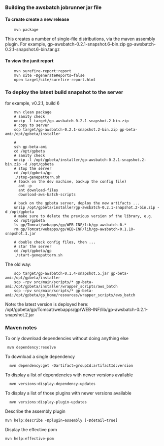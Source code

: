 ### Building the awsbatch jobrunner jar file

#### To create create a new release
```
    mvn package
```
This creates a number of single-file distributions, via the maven assembly plugin. For example,
  gp-awsbatch-0.2.1-snapshot.6-bin.zip
  gp-awsbatch-0.2.1-snapshot.6-bin.tar.gz
  
#### To view the junit report
```
    mvn surefire-report:report
    mvn site -DgenerateReports=false
    open target/site/surefire-report.html
```

### To deploy the latest build snapshot to the server
for example, v0.2.1, build 6
```
    mvn clean package
    # sanity check
    unzip -l target/gp-awsbatch-0.2.1-snapshot.2-bin.zip
    # copy to server
    scp target/gp-awsbatch-0.2.1-snapshot.2-bin.zip gp-beta-ami:/opt/gpbeta/installer
    
    #
    ssh gp-beta-ami
    cd /opt/gpbeta
    # sanity check
    unzip -l /opt/gpbeta/installer/gp-awsbatch-0.2.1-snapshot.2-bin.zip -d /opt/gpbeta
    # stop the server
    cd /opt/gpbeta/gp
    ./stop-genepattern.sh
    # (back on the dev machine, backup the config file)
      ant -p
      ant download-files
      download-aws-batch-scripts
    
    # back on the gpbeta server, deploy the new artifacts ...
    unzip /opt/gpbeta/installer/gp-awsbatch-0.2.1-snapshot.2-bin.zip -d /opt/gpbeta
    # make sure to delete the previous version of the library, e.g.
    cd /opt/gpbeta
    ls gp/Tomcat/webapps/gp/WEB-INF/lib/gp-awsbatch-0.*
    rm gp/Tomcat/webapps/gp/WEB-INF/lib/gp-awsbatch-0.1.10-snapshot.1.jar
    
    # double check config files, then ...
    # star the server
    cd /opt/gpbeta/gp
    ./start-genepattern.sh
```

The old way:
```
    scp target/gp-awsbatch-0.1.4-snapshot.5.jar gp-beta-ami:/opt/gpbeta/installer
    scp -rpv src/main/scripts/* gp-beta-ami:/opt/gpbeta/installer/wrapper_scripts/aws_batch
    scp -rpv src/main/scripts/* gp-beta-ami:/opt/gpbeta/gp_home/resources/wrapper_scripts/aws_batch
```

Note: the latest version is deployed here:
  /opt/gpbeta/gp/Tomcat/webapps/gp/WEB-INF/lib/gp-awsbatch-0.2.1-snapshot.2.jar

### Maven notes

To only download dependencies without doing anything else
```
 mvn dependency:resolve
```

To download a single dependency
```
  mvn dependency:get -Dartifact=groupId:artifactId:version 
```

To display a list of dependencies with newer versions available
```
  mvn versions:display-dependency-updates
```

To display a list of those plugins with newer versions available
```
  mvn versions:display-plugin-updates
```

Describe the assembly plugin
```
mvn help:describe -Dplugin=assembly [-Ddetail=true]
```

Display the effective pom
```
mvn help:effective-pom
```
